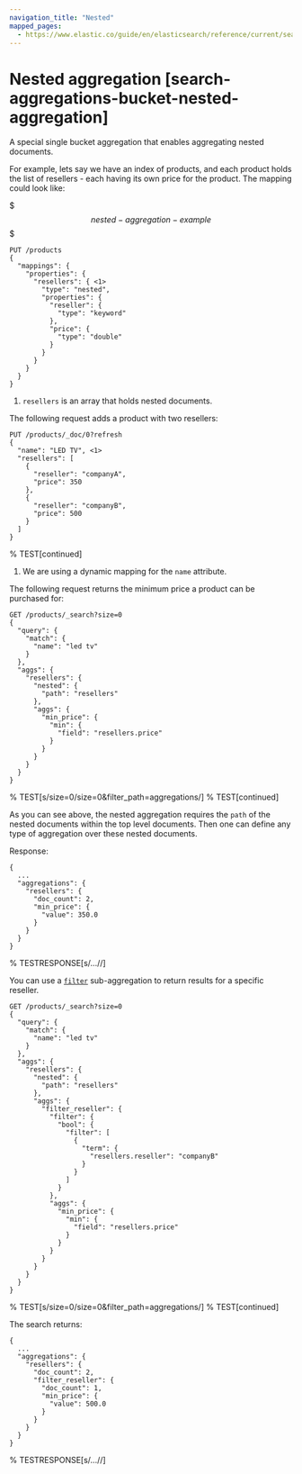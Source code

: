 ```yaml
---
navigation_title: "Nested"
mapped_pages:
  - https://www.elastic.co/guide/en/elasticsearch/reference/current/search-aggregations-bucket-nested-aggregation.html
---
```


# Nested aggregation [search-aggregations-bucket-nested-aggregation]


A special single bucket aggregation that enables aggregating nested documents.

For example, lets say we have an index of products, and each product holds the list of resellers - each having its own price for the product. The mapping could look like:

$$$nested-aggregation-example$$$

```console
PUT /products
{
  "mappings": {
    "properties": {
      "resellers": { <1>
        "type": "nested",
        "properties": {
          "reseller": {
            "type": "keyword"
          },
          "price": {
            "type": "double"
          }
        }
      }
    }
  }
}
```

1. `resellers` is an array that holds nested documents.


The following request adds a product with two resellers:

```console
PUT /products/_doc/0?refresh
{
  "name": "LED TV", <1>
  "resellers": [
    {
      "reseller": "companyA",
      "price": 350
    },
    {
      "reseller": "companyB",
      "price": 500
    }
  ]
}
```
%  TEST[continued]

1. We are using a dynamic mapping for the `name` attribute.


The following request returns the minimum price a product can be purchased for:

```console
GET /products/_search?size=0
{
  "query": {
    "match": {
      "name": "led tv"
    }
  },
  "aggs": {
    "resellers": {
      "nested": {
        "path": "resellers"
      },
      "aggs": {
        "min_price": {
          "min": {
            "field": "resellers.price"
          }
        }
      }
    }
  }
}
```
%  TEST[s/size=0/size=0&filter_path=aggregations/]
%  TEST[continued]

As you can see above, the nested aggregation requires the `path` of the nested documents within the top level documents. Then one can define any type of aggregation over these nested documents.

Response:

```console-result
{
  ...
  "aggregations": {
    "resellers": {
      "doc_count": 2,
      "min_price": {
        "value": 350.0
      }
    }
  }
}
```
%  TESTRESPONSE[s/...//]

You can use a [`filter`](/reference/data-analysis/aggregations/search-aggregations-bucket-filter-aggregation.md) sub-aggregation to return results for a specific reseller.

```console
GET /products/_search?size=0
{
  "query": {
    "match": {
      "name": "led tv"
    }
  },
  "aggs": {
    "resellers": {
      "nested": {
        "path": "resellers"
      },
      "aggs": {
        "filter_reseller": {
          "filter": {
            "bool": {
              "filter": [
                {
                  "term": {
                    "resellers.reseller": "companyB"
                  }
                }
              ]
            }
          },
          "aggs": {
            "min_price": {
              "min": {
                "field": "resellers.price"
              }
            }
          }
        }
      }
    }
  }
}
```
%  TEST[s/size=0/size=0&filter_path=aggregations/]
%  TEST[continued]

The search returns:

```console-result
{
  ...
  "aggregations": {
    "resellers": {
      "doc_count": 2,
      "filter_reseller": {
        "doc_count": 1,
        "min_price": {
          "value": 500.0
        }
      }
    }
  }
}
```
%  TESTRESPONSE[s/...//]

